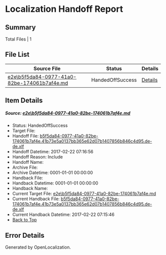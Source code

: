 # <a name='report-top'></a> Localization Handoff Report

## Summary
 Total Files | 1

## File List
 Source File | Status | Details 
 ----------- | ------ | ------- 
 [e2e\b5f5da84-0977-41a0-82be-174061b7af4e.md](https://github.com/OpenLocalizationTestOrg/ol-test4/blob/bb1a505b37d9cd67bfe5c68d2aeda624913b1fa2/e2e/b5f5da84-0977-41a0-82be-174061b7af4e.md) | HandedOffSuccess | [Details](#8f311df23451a7886f08e7ae849cd76ed1af56eb3)

## Item Details
##### <a name='8f311df23451a7886f08e7ae849cd76ed1af56eb3'></a> Source: [e2e\b5f5da84-0977-41a0-82be-174061b7af4e.md](https://github.com/OpenLocalizationTestOrg/ol-test4/blob/bb1a505b37d9cd67bfe5c68d2aeda624913b1fa2/e2e/b5f5da84-0977-41a0-82be-174061b7af4e.md)
* Status: HandedOffSuccess
* Target File: 
* Handoff File: [b5f5da84-0977-41a0-82be-174061b7af4e.41b73e5a0137bb365e62d07b1407856b846c4d95.de-de.xlf](https://github.com/OpenLocalizationTestOrg/ol-test4-handoff/blob/6424c6396c46e978b19d82844e57a3d96c580635/ol-handoff/OpenLocalizationTestOrg/ol-test4-dede/xinjiang/ht/b5f5da84-0977-41a0-82be-174061b7af4e.41b73e5a0137bb365e62d07b1407856b846c4d95.de-de.xlf)
* Handoff Datetime: 2017-02-22 07:16:56
* Handoff Reason: Include
* Handoff Name: 
* Archive File: 
* Archive Datetime: 0001-01-01 00:00:00
* Handback File: 
* Handback Datetime: 0001-01-01 00:00:00
* Handback Name: 
* Current Target File: [e2e\b5f5da84-0977-41a0-82be-174061b7af4e.md](https://github.com/OpenLocalizationTestOrg/ol-test4-dede/blob/cbb7d1bd2f2db40fcb790b4787faaaf36f1ac61e/e2e/b5f5da84-0977-41a0-82be-174061b7af4e.md)
* Current Handback File: [b5f5da84-0977-41a0-82be-174061b7af4e.41b73e5a0137bb365e62d07b1407856b846c4d95.de-de.xlf](https://github.com/OpenLocalizationTestOrg/ol-test4-handback/blob/af818b870d8c08649396e0afe1002295b6b02157/ol-handback/OpenLocalizationTestOrg/ol-test4-dede/xinjiang/ht/b5f5da84-0977-41a0-82be-174061b7af4e.41b73e5a0137bb365e62d07b1407856b846c4d95.de-de.xlf)
* Current Handback Datetime: 2017-02-22 07:15:46
* [Back to Top](#report-top)


## Error Details

Generated by OpenLocalization.
